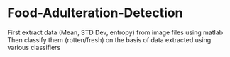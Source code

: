 # Food-Adulteration-Detection
First extract data (Mean, STD Dev, entropy) from image files using matlab
Then classify them (rotten/fresh) on the basis of data extracted using various classifiers
